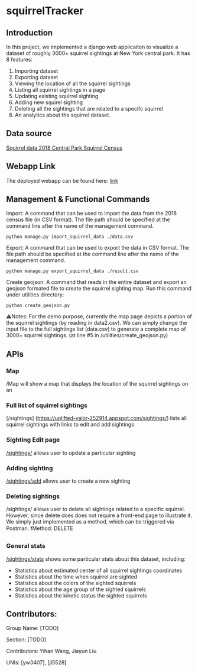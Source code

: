 # squirrelTracker

## Introduction
In this project, we implemented a django web applicaiton to visualize a dataset of roughly 3000+ squirrel sightings at New York central park. It has 8 features: 
1. Importing dataset
2. Exporting dataset 
3. Viewing the location of all the squirrel sightings
4. Listing all squirrel sightings in a page
5. Updating existing squirrel sighting 
6. Adding new squirel sighting 
7. Deleting all the sightings that are related to a specifc squirrel 
8. An analytics about the squirrel dataset.

## Data source
[Squirrel data 2018 Central Park Squirrel Census](https://data.cityofnewyork.us/Environment/2018-Central-Park-Squirrel-Census-Squirrel-Data/vfnx-vebw)

## Webapp Link
The deployed webapp can be found here: [link](https://uplifted-valor-252914.appspot.com/sightings/)

## Management & Functional Commands
Import: A command that can be used to import the data from the 2018 census file (in CSV format). The file path should be specified at the command line after the name of the management command.

```
python manage.py import_squirrel_data ./data.csv
```
Export: A command that can be used to export the data in CSV format. The file path should be specified at the command line after the name of the management command.
```
python manage.py export_squirrel_data ./result.csv
```
Create geojson: A command that reads in the entire dataset and export an geojson formated file to create the squirrel sighting map. Run this command under utilities directory: 
```
python create_geojson.py 
```
⚠️Notes: For the demo purpose, currently the map page depicts a portion of the squirrel sightings (by reading in data2.csv). We can simply change the input file to the full sightings list (data.csv) to generate a complete map of 3000+ squirrel sightings. 
(at line #5 in /utilities/create_geojson.py)

## APIs 
### Map
/Map will show a map that displays the location of the squirrel sightings on an

### Full list of squirrel sightings
[/sightings] (https://uplifted-valor-252914.appspot.com/sightings/) lists all squirrel sightings with links to edit and add sightings

### Sighting Edit page 
[/sightings/<unique-squirrel-id>](https://uplifted-valor-252914.appspot.com/sightings/37F-PM-1014-03/) allows user to update a particular sighting

### Adding sighting 
[/sightings/add](https://uplifted-valor-252914.appspot.com/sightings/add/) allows user to create a new sighting

### Deleting sightings
/sightings/<unique-squirrel-id> allows user to delete all sightings related to a specific squirrel. However, since delete does does not require a front-end page to illustrate it. We simply just implemented as a method, which can be triggered via Postman. 
❗️Method: DELETE
### General stats
[/sightings/stats](https://uplifted-valor-252914.appspot.com/sightings/stats/) shows some particular stats about this dataset, including: 
* Statistics about estimated center of all squirrel sightings coordinates
* Statistics about the time when squirrel are sighted
* Statistics about the colors of the sighted squirrels
* Statistics about the age group of the sighted squirrels
* Statistics about the kinetic status the sighted squirrels


## Contributors:
Group Name: [TODO]

Section: [TODO]

Contributors: Yihan Wang, Jiayun Liu

UNIs: [yw3407], [jl5528]
